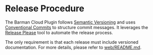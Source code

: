# Release Procedure

The Barman Cloud Plugin follows [Semantic Versioning](https://semver.org/) and
uses [Conventional Commits](https://www.conventionalcommits.org/) to structure
commit messages.
It leverages the [Release Please](https://github.com/googleapis/release-please)
tool to automate the release process.

The only requirement is that each release must include versioned documentation.
For more details, please refer to [web/README.md](web/README.md).
